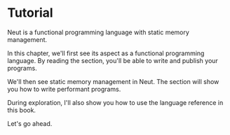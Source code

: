 # Tutorial

Neut is a functional programming language with static memory management.

In this chapter, we'll first see its aspect as a functional programming language. By reading the section, you'll be able to write and publish your programs.

We'll then see static memory management in Neut. The section will show you how to write performant programs.

During exploration, I'll also show you how to use the language reference in this book.

Let's go ahead.
